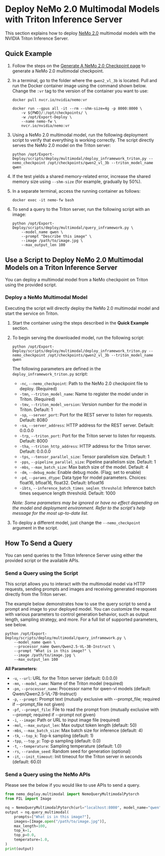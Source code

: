 # Deploy NeMo 2.0 Multimodal Models with Triton Inference Server

This section explains how to deploy [NeMo 2.0](https://github.com/NVIDIA-NeMo/NeMo) multimodal models with the NVIDIA Triton Inference Server.

## Quick Example

1. Follow the steps on the [Generate A NeMo 2.0 Checkpoint page](gen_nemo2_ckpt.md) to generate a NeMo 2.0 multimodal checkpoint.

2. In a terminal, go to the folder where the ``qwen2_vl_3b`` is located. Pull and run the Docker container image using the command shown below. Change the ``:vr`` tag to the version of the container you want to use:

   ```shell
   docker pull nvcr.io/nvidia/nemo:vr

   docker run --gpus all -it --rm --shm-size=4g -p 8000:8000 \
       -v ${PWD}/:/opt/checkpoints/ \
       -w /opt/Export-Deploy \
       --name nemo-fw \
       nvcr.io/nvidia/nemo:vr
   ```

3. Using a NeMo 2.0 multimodal model, run the following deployment script to verify that everything is working correctly. The script directly serves the NeMo 2.0 model on the Triton server:

   ```shell
   python /opt/Export-Deploy/scripts/deploy/multimodal/deploy_inframework_triton.py --nemo_checkpoint /opt/checkpoints/qwen2_vl_3b --triton_model_name qwen
   ```

4. If the test yields a shared memory-related error, increase the shared memory size using ``--shm-size`` (for example, gradually by 50%).

5. In a separate terminal, access the running container as follows:

   ```shell
   docker exec -it nemo-fw bash
   ```

6. To send a query to the Triton server, run the following script with an image:

   ```shell
   python /opt/Export-Deploy/scripts/deploy/multimodal/query_inframework.py \
       --model_name qwen \
       --prompt "Describe this image" \
       --image /path/to/image.jpg \
       --max_output_len 100
   ```

## Use a Script to Deploy NeMo 2.0 Multimodal Models on a Triton Inference Server

You can deploy a multimodal model from a NeMo checkpoint on Triton using the provided script.

### Deploy a NeMo Multimodal Model

Executing the script will directly deploy the NeMo 2.0 multimodal model and start the service on Triton.

1. Start the container using the steps described in the **Quick Example** section.

2. To begin serving the downloaded model, run the following script:

   ```shell
   python /opt/Export-Deploy/scripts/deploy/multimodal/deploy_inframework_triton.py --nemo_checkpoint /opt/checkpoints/qwen2_vl_3b --triton_model_name qwen
   ```

   The following parameters are defined in the ``deploy_inframework_triton.py`` script:

   - ``-nc``, ``--nemo_checkpoint``: Path to the NeMo 2.0 checkpoint file to deploy. (Required)
   - ``-tmn``, ``--triton_model_name``: Name to register the model under in Triton. (Required)
   - ``-tmv``, ``--triton_model_version``: Version number for the model in Triton. Default: 1
   - ``-sp``, ``--server_port``: Port for the REST server to listen for requests. Default: 8080
   - ``-sa``, ``--server_address``: HTTP address for the REST server. Default: 0.0.0.0
   - ``-trp``, ``--triton_port``: Port for the Triton server to listen for requests. Default: 8000
   - ``-tha``, ``--triton_http_address``: HTTP address for the Triton server. Default: 0.0.0.0
   - ``-tps``, ``--tensor_parallel_size``: Tensor parallelism size. Default: 1
   - ``-pps``, ``--pipeline_parallel_size``: Pipeline parallelism size. Default: 1
   - ``-mbs``, ``--max_batch_size``: Max batch size of the model. Default: 4
   - ``-dm``, ``--debug_mode``: Enable debug mode. (Flag; set to enable)
   - ``-pd``, ``--params_dtype``: Data type for model parameters. Choices: float16, bfloat16, float32. Default: bfloat16
   - ``-ibts``, ``--inference_batch_times_seqlen_threshold``: Inference batch times sequence length threshold. Default: 1000

   *Note: Some parameters may be ignored or have no effect depending on the model and deployment environment. Refer to the script's help message for the most up-to-date list.*

3. To deploy a different model, just change the ``--nemo_checkpoint`` argument in the script.


## How To Send a Query

You can send queries to the Triton Inference Server using either the provided script or the available APIs.

### Send a Query using the Script
This script allows you to interact with the multimodal model via HTTP requests, sending prompts and images and receiving generated responses directly from the Triton server.

The example below demonstrates how to use the query script to send a prompt and image to your deployed model. You can customize the request with various parameters to control generation behavior, such as output length, sampling strategy, and more. For a full list of supported parameters, see below.


```shell
python /opt/Export-Deploy/scripts/deploy/multimodal/query_inframework.py \
    --model_name qwen \
    --processor_name Qwen/Qwen2.5-VL-3B-Instruct \
    --prompt "What is in this image?" \
    --image /path/to/image.jpg \
    --max_output_len 100
```

**All Parameters:**
- `-u`, `--url`: URL for the Triton server (default: 0.0.0.0)
- `-mn`, `--model_name`: Name of the Triton model (required)
- `-pn`, `--processor_name`: Processor name for qwen-vl models (default: Qwen/Qwen2.5-VL-7B-Instruct)
- `-p`, `--prompt`: Prompt text (mutually exclusive with --prompt_file; required if --prompt_file not given)
- `-pf`, `--prompt_file`: File to read the prompt from (mutually exclusive with --prompt; required if --prompt not given)
- `-i`, `--image`: Path or URL to input image file (required)
- `-mol`, `--max_output_len`: Max output token length (default: 50)
- `-mbs`, `--max_batch_size`: Max batch size for inference (default: 4)
- `-tk`, `--top_k`: Top-k sampling (default: 1)
- `-tpp`, `--top_p`: Top-p sampling (default: 0.0)
- `-t`, `--temperature`: Sampling temperature (default: 1.0)
- `-rs`, `--random_seed`: Random seed for generation (optional)
- `-it`, `--init_timeout`: Init timeout for the Triton server in seconds (default: 60.0)


### Send a Query using the NeMo APIs

Please see the below if you would like to use APIs to send a query.

```python
from nemo_deploy.multimodal import NemoQueryMultimodalPytorch
from PIL import Image

nq = NemoQueryMultimodalPytorch(url="localhost:8000", model_name="qwen")
output = nq.query_multimodal(
    prompts=["What is in this image?"],
    images=[Image.open("/path/to/image.jpg")],
    max_length=100,
    top_k=1,
    top_p=0.0,
    temperature=1.0,
)
print(output)
```